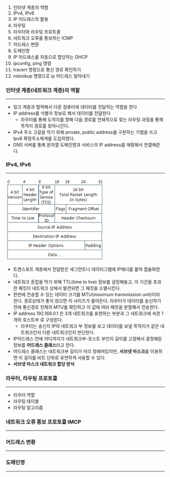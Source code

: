 1. 인터넷 계층의 역할
2. IPv4, IPv6
3. IP 어드레스의 활용
4. 라우팅
5. 라우터와 라우팅 프로토콜
6. 네트워크 오류를 통보하는 ICMP
7. 어드레스 변환
8. 도메인명
9. IP 어드레스를 자동으로 할당하는 DHCP
10. ipconfig, ping 명령
11. tracert 명령으로 통신 경로 확인하기
12. nslookup 명령으로 ip 어드레스 알아내기

### 인터넷 계층(네트워크 계층)의 역할

---

- 링크 계층과 협력해서 다른 컴퓨터에 데이터를 전달하는 역할을 한다
- IP address를 식별자 정보로 해서 데이터를 전달한다
    - 라우터를 통해 도착지를 향해 다음 경로를 연쇄적으로 찾는 라우팅 과정을 통해 목적지 경로를 찾아나간다.
- IPv4 주소 고갈을 막기 위해 private, public address를 구분하는 기법을 쓰고 Ipv6 확장주소체계를 도입하였다.
- DNS 서버를 통해 문자열 도메인명과 서비스의 IP address를 매핑해서 연결해준다.

### IPv4, IPv6

---

![1859_1.jpeg](/image/ipHeader.jpeg)

- 트랜스포트 계층에서 전달받은 세그먼트나 데이터그램에 IP헤더를 붙여 캡슐화한다.
- 네트워크 혼잡을 막기 위해 TTL(time to live) 정보를 설정해놓고, 이 기간을 초과한 패킷이 네트워크 상에서 발견되면 그 패킷을 소멸시킨다.
- 한번에 전송할 수 있는 데이터 크기를 MTU(maximum transmission unit)이라 한다. 경로상태가 좋지 않으면 이 사이즈가 줄어든다. 라우터가 데이터를 송신하기 전에 통신경로 전체의 MTU를 확인하고 이 값에 따라 패킷을 분할해서 전송한다.
- IP address 192.168.0.1 은 3개 네트워크를 표현하는 부분과 그 네트워크에 속한 1개의 호스트부 로 구성된다.
    - 라우터는 송신지 IP의 네트워크 부 정보를 보고 데이터를 보낼 목적지가 같은 네트워크인지 다른 네트워크인지 판단한다.
- IP어드레스 안에 어디까지가 네트워크부-호스트 부인지 길이를 고정해서 결정해둔 정보를 **어드레스 클래스**라고 한다.
- 어드레스 클래스는 네트워크부 길이가 미리 정해져있지만, **서브넷 마스크**를 이용하면 이 길이를 비트 단위로 유연하게 사용할 수 있다.
- **서브넷 마스크 네트워크 할당 방식**

### 라우터, 라우팅 프로토콜

---

- 라우터 역할
- 라우팅 테이블
- 라우팅 알고리즘

### 네트워크 오류 통보 프로토콜 IMCP

---

### 어드레스 변환

---

### 도메인명

---